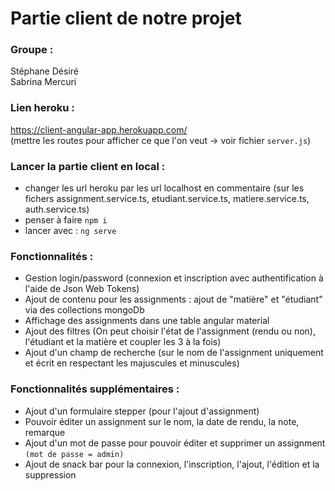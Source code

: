 # Partie client de notre projet

### Groupe :  
Stéphane Désiré  
Sabrina Mercuri  

### Lien heroku :  
https://client-angular-app.herokuapp.com/  
(mettre les routes pour afficher ce que l'on veut -> voir fichier `server.js`)

### Lancer la partie client en local :  
- changer les url heroku par les url localhost en commentaire (sur les fichers assignment.service.ts, etudiant.service.ts, matiere.service.ts, auth.service.ts)  
- penser à faire `npm i`  
- lancer avec : `ng serve`  

### Fonctionnalités :  

- Gestion login/password (connexion et inscription avec authentification à l'aide de Json Web Tokens)   
- Ajout de contenu pour les assignments : ajout de "matière" et "étudiant" via des collections mongoDb   
- Affichage des assignments dans une table angular material  
- Ajout des filtres (On peut choisir l'état de l'assignment (rendu ou non), l'étudiant et la matière et coupler les 3 à la fois)   
- Ajout d'un champ de recherche (sur le nom de l'assignment uniquement et écrit en respectant les majuscules et minuscules)   


### Fonctionnalités supplémentaires : 
- Ajout d'un formulaire stepper (pour l'ajout d'assignment)
- Pouvoir éditer un assignment sur le nom, la date de rendu, la note, remarque   
- Ajout d'un mot de passe pour pouvoir éditer et supprimer un assignment `(mot de passe = admin)`   
- Ajout de snack bar pour la connexion, l'inscription, l'ajout, l'édition et la suppression    


